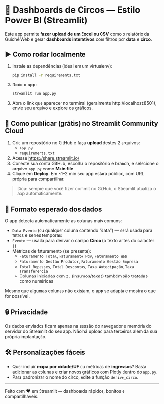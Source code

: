 # 🎪 Dashboards de Circos — Estilo Power BI (Streamlit)

Este app permite **fazer upload de um Excel ou CSV** como o relatório da Guichê Web e gerar **dashboards interativos** com filtros por **data** e **circo**.

## ▶️ Como rodar localmente

1. Instale as dependências (ideal em um virtualenv):
   ```bash
   pip install -r requirements.txt
   ```
2. Rode o app:
   ```bash
   streamlit run app.py
   ```
3. Abra o link que aparecer no terminal (geralmente http://localhost:8501), envie seu arquivo e explore os gráficos.

## 🚀 Como publicar (grátis) no Streamlit Community Cloud

1. Crie um repositório no GitHub e faça **upload** destes 2 arquivos:
   - `app.py`
   - `requirements.txt`
2. Acesse https://share.streamlit.io/
3. Conecte sua conta GitHub, escolha o repositório e branch, e selecione o arquivo `app.py` como **Main file**.
4. Clique em **Deploy**. Em ~1–2 min seu app estará público, com URL própria para compartilhar.

> Dica: sempre que você fizer commit no GitHub, o Streamlit atualiza o app automaticamente.

## 📄 Formato esperado dos dados

O app detecta automaticamente as colunas mais comuns:
- `Data Evento` (ou qualquer coluna contendo “data”) — será usada para filtros e séries temporais
- `Evento` — usada para derivar o campo **Circo** (o texto antes do caracter `|`)
- Métricas de faturamento (se presente):
  - `Faturamento Total`, `Faturamento Pdv`, `Faturamento Web`
  - `Faturamento Gestão Produtor`, `Faturamento Gestão Empresa`
  - `Total Repasses`, `Total Descontos`, `Taxa Antecipação`, `Taxa Transferencia`
  - Colunas iniciadas com `I:` (insumos/taxas) também são tratadas como numéricas

Mesmo que algumas colunas não existam, o app se adapta e mostra o que for possível.

## 🔒 Privacidade

Os dados enviados ficam apenas na sessão do navegador e memória do servidor do Streamlit do seu app. Não há upload para terceiros além da sua própria implantação.

## 🛠️ Personalizações fáceis

- Quer incluir **mapa por cidade/UF** ou métricas de **ingressos**? Basta adicionar as colunas e criar novos gráficos com Plotly dentro do `app.py`.
- Para padronizar o nome do circo, edite a função `derive_circo`.

---

Feito com ❤️ em Streamlit — dashboards rápidos, bonitos e compartilháveis.